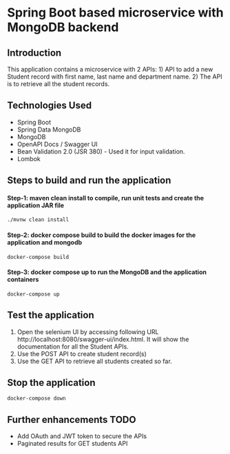 # Spring Boot based microservice with MongoDB backend

## Introduction
This application contains a microservice with 2 APIs: 
	1) API to add a new Student record with first name, last name and department name. 
	2) The API is to retrieve all the student records.

## Technologies Used

- Spring Boot 
- Spring Data MongoDB
- MongoDB
- OpenAPI Docs / Swagger UI
- Bean Validation 2.0 (JSR 380) - Used it for input validation. 
- Lombok

## Steps to build and run the application

#### Step-1: maven clean install to compile, run unit tests and create the application JAR file ####

```shell
./mvnw clean install
```
#### Step-2: docker compose build to build the docker images for the application and mongodb ####

```shell
docker-compose build
```
#### Step-3: docker compose up to run the MongoDB and the application containers ####

```shell
docker-compose up
```
## Test the application 
1) Open the selenium UI by accessing following URL http://localhost:8080/swagger-ui/index.html. It will show the documentation for all the Student APIs. 
2) Use the POST API to create student record(s)
3) Use the GET API to retrieve all students created so far. 

## Stop the application
```shell
docker-compose down
```

## Further enhancements TODO
- Add OAuth and JWT token to secure the APIs
- Paginated results for GET students API
